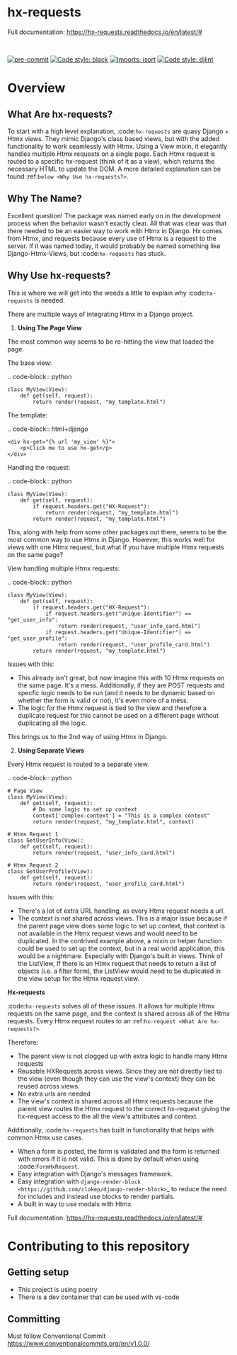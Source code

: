 # hx-requests

Full documentation: https://hx-requests.readthedocs.io/en/latest/#

<br>

[![pre-commit](https://img.shields.io/badge/pre--commit-enabled-brightgreen?logo=pre-commit)](https://github.com/pre-commit/pre-commit)
[![Code style: black](https://img.shields.io/badge/code%20style-black-000000.svg)](https://github.com/psf/black)
[![Imports: isort](https://img.shields.io/badge/%20imports-isort-%231674b1?style=flat&labelColor=ef8336)](https://pycqa.github.io/isort/)
[![Code style: djlint](https://img.shields.io/badge/html%20style-djlint-blue.svg)](https://www.djlint.com)

Overview
==========

What Are hx-requests?
---------------------

To start with a high level explanation, :code:`hx-requests` are quasy Django + Htmx views.
They mimic Django's class based views, but with the added functionality to work
seamlessly with Htmx. Using a View mixin, it elegantly handles multiple Htmx requests on a single page. Each Htmx request is routed to a specific hx-request (think of it as a view), which returns the
necessary HTML to update the DOM. A more detailed explanation can be found :ref:`below <Why Use hx-requests?>`.


Why The Name?
-------------

Excellent question! The package was named early on in the development process when the behavior wasn't exactly clear.
All that was clear was that there needed to be an easier way to work with Htmx in Django.
Hx comes from Htmx, and requests because every use of Htmx is a request to the server.
If it was named today, it would probably be named something like Django-Htmx-Views, but :code:`hx-requests` has stuck.


Why Use hx-requests?
--------------------

This is where we will get into the weeds a little to explain why :code:`hx-requests` is needed.

There are multiple ways of integrating Htmx in a Django project.

1. **Using The Page View**

The most common way seems to be re-hitting the view that loaded the page.

The base view:

.. code-block:: python

    class MyView(View):
        def get(self, request):
            return render(request, "my_template.html")


The template:

.. code-block:: html+django

    <div hx-get="{% url 'my_view' %}">
        <p>Click me to use hx-get</p>
    </div>

Handling the request:

.. code-block:: python

    class MyView(View):
        def get(self, request):
            if request.headers.get("HX-Request"):
                return render(request, "my_template.html")
            return render(request, "my_template.html")


This, along with help from some other packages out there, seems to be the most common way to use Htmx in Django.
However, this works well for views with one Htmx request, but what if you have multiple Htmx requests on the same page?

View handling multiple Htmx requests:

.. code-block:: python

    class MyView(View):
        def get(self, request):
            if request.headers.get("HX-Request"):
                if request.headers.get("Unique-Identifier") == "get_user_info":
                    return render(request, "user_info_card.html")
                if request.headers.get("Unique-Identifier") == "get_user_profile":
                    return render(request, "user_profile_card.html")
            return render(request, "my_template.html")

Issues with this:

* This already isn't great, but now imagine this with 10 Htmx requests on the same page. It's a mess. Additionally, if they are POST requests and specfic
  logic needs to be run (and it needs to be dynamic based on whether the form is valid or not), it's even more of a mess.
* The logic for the Htmx request is tied to the view and therefore a duplicate request for this cannot be used on a different page
  without duplicating all the logic.

This brings us to the 2nd way of using Htmx in Django.

2. **Using Separate Views**

Every Htmx request is routed to a separate view.

.. code-block:: python

    # Page View
    class MyView(View):
        def get(self, request):
            # Do some logic to set up context
            context['complex-context'] = "This is a complex context"
            return render(request, "my_template.html", context)

    # Htmx Request 1
    class GetUserInfo(View):
        def get(self, request):
            return render(request, "user_info_card.html")

    # Htmx Request 2
    class GetUserProfile(View):
        def get(self, request):
            return render(request, "user_profile_card.html")


Issues with this:

* There's a lot of extra URL handling, as every Htmx request needs a url.
* The context is not shared across views. This is a major issue because if the parent page view does some logic to set up context,
  that context is not available in the Htmx request views and would need to be duplicated. In the contrived example above, a mixin or helper
  function could be used to set up the context, but in a real world application, this would be a nightmare. Especially with Django's built in
  views. Think of the ListView, If there is an Htmx request that needs to return a list of objects (i.e. a filter form), the ListView would need to be duplicated
  in the view setup for the Htmx request view.



**Hx-requests**

:code:`hx-requests` solves all of these issues. It allows for multiple Htmx requests on the same page, and the context is shared across all of the Htmx requests.
Every Htmx request routes to an :ref:`hx-request <What Are hx-requests?>`.

Therefore:

* The parent view is not clogged up with extra logic to handle many Htmx requests
* Reusable HXRequests across views. Since they are not directly tied to the view (even though they can use the view's context) they can be reused across views.
* No extra urls are needed
* The view's context is shared across all Htmx requests because the parent view routes the Htmx request to the correct hx-request giving the hx-request access to the all the view's attributes and context.

Additionally, :code:`hx-requests` has built in functionality that helps with common Htmx use cases.

* When a form is posted, the form is validated and the form is returned with errors if it is not valid.
  This is done by default when using :code:`FormHxRequest`.
* Easy integration with Django's messages framework.
* Easy integration with `django-render-block <https://github.com/clokep/django-render-block>`_ to reduce the need for includes and instead
  use blocks to render partials.
* A built in way to use modals with Htmx.

Full documentation: https://hx-requests.readthedocs.io/en/latest/#

# Contributing to this repository

## Getting setup

- This project is using poetry
- There is a dev container that can be used with vs-code


## Committing

Must follow Conventional Commit
https://www.conventionalcommits.org/en/v1.0.0/
